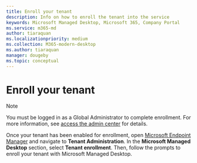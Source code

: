 ```yaml
---
title: Enroll your tenant
description: Info on how to enroll the tenant into the service
keywords: Microsoft Managed Desktop, Microsoft 365, Company Portal
ms.service: m365-md
author: tiaraquan
ms.localizationpriority: medium
ms.collection: M365-modern-desktop
ms.author: tiaraquan
manager: dougeby
ms.topic: conceptual
---
```


# Enroll your tenant

> [!NOTE]
> You must be logged in as a Global Administrator to complete enrollment. For more information, see [access the admin center](../prepare/access-admin-center.md) for details.

Once your tenant has been enabled for enrollment, open [Microsoft Endpoint Manager](https://endpoint.microsoft.com/) and navigate to **Tenant Administration**. In the **Microsoft Managed Desktop** section, select **Tenant enrollment**. Then, follow the prompts to enroll your tenant with Microsoft Managed Desktop.
